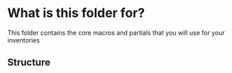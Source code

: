 # What is this folder for?
This folder contains the core macros and partials that you will use for your inventories

## Structure
